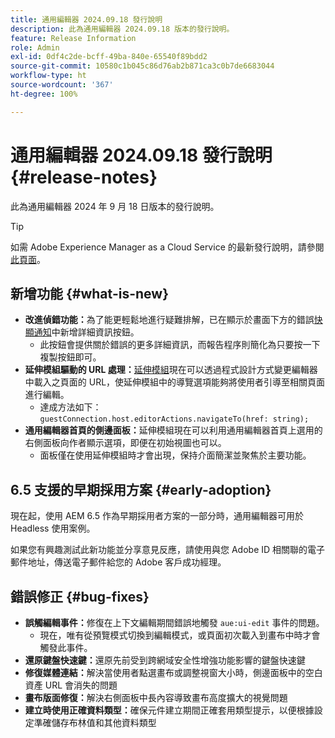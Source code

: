 ```yaml
---
title: 通用編輯器 2024.09.18 發行說明
description: 此為通用編輯器 2024.09.18 版本的發行說明。
feature: Release Information
role: Admin
exl-id: 0df4c2de-bcff-49ba-840e-65540f89bdd2
source-git-commit: 10580c1b045c86d76ab2b871ca3c0b7de6683044
workflow-type: ht
source-wordcount: '367'
ht-degree: 100%

---
```


# 通用編輯器 2024.09.18 發行說明 {#release-notes}

此為通用編輯器 2024 年 9 月 18 日版本的發行說明。

>[!TIP]
>
>如需 Adobe Experience Manager as a Cloud Service 的最新發行說明，請參閱[此頁面](/help/release-notes/release-notes-cloud/release-notes-current.md)。

## 新增功能 {#what-is-new}

* **改進偵錯功能：**&#x200B;為了能更輕鬆地進行疑難排解，已在顯示於畫面下方的錯誤[快顯通知](https://spectrum.adobe.com/page/toast/)中新增詳細資訊按鈕。
   * 此按鈕會提供關於錯誤的更多詳細資訊，而報告程序則簡化為只要按一下複製按鈕即可。
* **延伸模組驅動的 URL 處理：**[延伸模組](/help/implementing/universal-editor/customizing.md#extending)現在可以透過程式設計方式變更編輯器中載入之頁面的 URL，使延伸模組中的導覽選項能夠將使用者引導至相關頁面進行編輯。
   * 達成方法如下：`guestConnection.host.editorActions.navigateTo(href: string);`
* **通用編輯器首頁的側邊面板：**&#x200B;延伸模組現在可以利用通用編輯器首頁上選用的右側面板向作者顯示選項，即便在初始視圖也可以。
   * 面板僅在使用延伸模組時才會出現，保持介面簡潔並聚焦於主要功能。

## 6.5 支援的早期採用方案 {#early-adoption}

現在起，使用 AEM 6.5 作為早期採用者方案的一部分時，通用編輯器可用於 Headless 使用案例。

如果您有興趣測試此新功能並分享意見反應，請使用與您 Adobe ID 相關聯的電子郵件地址，傳送電子郵件給您的 Adobe 客戶成功經理。

## 錯誤修正 {#bug-fixes}

* **誤觸編輯事件：**&#x200B;修復在上下文編輯期間錯誤地觸發 `aue:ui-edit` 事件的問題。
   * 現在，唯有從預覽模式切換到編輯模式，或頁面初次載入到畫布中時才會觸發此事件。
* **還原鍵盤快速鍵：**&#x200B;還原先前受到跨網域安全性增強功能影響的鍵盤快速鍵
* **修復媒體連結：**&#x200B;解決當使用者點選畫布或調整視窗大小時，側邊面板中的空白資產 URL 會消失的問題
* **畫布版面修復：**&#x200B;解決右側面板中長內容導致畫布高度擴大的視覺問題
* **建立時使用正確資料類型：**&#x200B;確保元件建立期間正確套用類型提示，以便根據設定準確儲存布林值和其他資料類型
